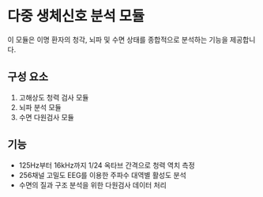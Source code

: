 # 다중 생체신호 분석 모듈

이 모듈은 이명 환자의 청각, 뇌파 및 수면 상태를 종합적으로 분석하는 기능을 제공합니다.

## 구성 요소

1. 고해상도 청력 검사 모듈
2. 뇌파 분석 모듈
3. 수면 다원검사 모듈

## 기능

- 125Hz부터 16kHz까지 1/24 옥타브 간격으로 청력 역치 측정
- 256채널 고밀도 EEG를 이용한 주파수 대역별 활성도 분석
- 수면의 질과 구조 분석을 위한 다원검사 데이터 처리

